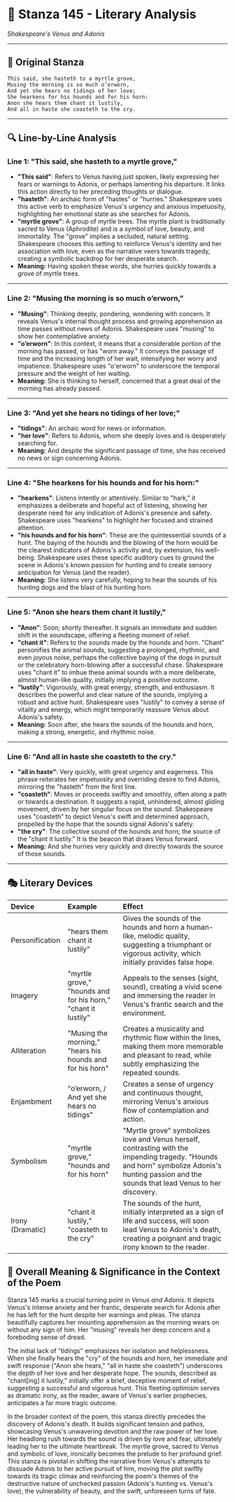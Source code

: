 # 🌹 Stanza 145 - Literary Analysis
*Shakespeare's Venus and Adonis*

---

## 📖 Original Stanza
```
This said, she hasteth to a myrtle grove,   
Musing the morning is so much o’erworn,
And yet she hears no tidings of her love;
She hearkens for his hounds and for his horn:       
Anon she hears them chant it lustily,
And all in haste she coasteth to the cry.
```

---

## 🔍 Line-by-Line Analysis

### Line 1: "This said, she hasteth to a myrtle grove,"
*   **"This said"**: Refers to Venus having just spoken, likely expressing her fears or warnings to Adonis, or perhaps lamenting his departure. It links this action directly to her preceding thoughts or dialogue.
*   **"hasteth"**: An archaic form of "hastes" or "hurries." Shakespeare uses this active verb to emphasize Venus's urgency and anxious impetuosity, highlighting her emotional state as she searches for Adonis.
*   **"myrtle grove"**: A group of myrtle trees. The myrtle plant is traditionally sacred to Venus (Aphrodite) and is a symbol of love, beauty, and immortality. The "grove" implies a secluded, natural setting. Shakespeare chooses this setting to reinforce Venus's identity and her association with love, even as the narrative veers towards tragedy, creating a symbolic backdrop for her desperate search.
*   **Meaning:** Having spoken these words, she hurries quickly towards a grove of myrtle trees.

---

### Line 2: "Musing the morning is so much o’erworn,"
*   **"Musing"**: Thinking deeply, pondering, wondering with concern. It reveals Venus's internal thought process and growing apprehension as time passes without news of Adonis. Shakespeare uses "musing" to show her contemplative anxiety.
*   **"o’erworn"**: In this context, it means that a considerable portion of the morning has passed, or has "worn away." It conveys the passage of time and the increasing length of her wait, intensifying her worry and impatience. Shakespeare uses "o'erworn" to underscore the temporal pressure and the weight of her waiting.
*   **Meaning:** She is thinking to herself, concerned that a great deal of the morning has already passed.

---

### Line 3: "And yet she hears no tidings of her love;"
*   **"tidings"**: An archaic word for news or information.
*   **"her love"**: Refers to Adonis, whom she deeply loves and is desperately searching for.
*   **Meaning:** And despite the significant passage of time, she has received no news or sign concerning Adonis.

---

### Line 4: "She hearkens for his hounds and for his horn:"
*   **"hearkens"**: Listens intently or attentively. Similar to "hark," it emphasizes a deliberate and hopeful act of listening, showing her desperate need for any indication of Adonis's presence and safety. Shakespeare uses "hearkens" to highlight her focused and strained attention.
*   **"his hounds and for his horn"**: These are the quintessential sounds of a hunt. The baying of the hounds and the blowing of the horn would be the clearest indicators of Adonis's activity and, by extension, his well-being. Shakespeare uses these specific auditory cues to ground the scene in Adonis's known passion for hunting and to create sensory anticipation for Venus (and the reader).
*   **Meaning:** She listens very carefully, hoping to hear the sounds of his hunting dogs and the blast of his hunting horn.

---

### Line 5: "Anon she hears them chant it lustily,"
*   **"Anon"**: Soon; shortly thereafter. It signals an immediate and sudden shift in the soundscape, offering a fleeting moment of relief.
*   **"chant it"**: Refers to the sounds made by the hounds and horn. "Chant" personifies the animal sounds, suggesting a prolonged, rhythmic, and even joyous noise, perhaps the collective baying of the dogs in pursuit or the celebratory horn-blowing after a successful chase. Shakespeare uses "chant it" to imbue these animal sounds with a more deliberate, almost human-like quality, initially implying a positive outcome.
*   **"lustily"**: Vigorously, with great energy, strength, and enthusiasm. It describes the powerful and clear nature of the sounds, implying a robust and active hunt. Shakespeare uses "lustily" to convey a sense of vitality and energy, which might temporarily reassure Venus about Adonis's safety.
*   **Meaning:** Soon after, she hears the sounds of the hounds and horn, making a strong, energetic, and rhythmic noise.

---

### Line 6: "And all in haste she coasteth to the cry."
*   **"all in haste"**: Very quickly, with great urgency and eagerness. This phrase reiterates her impetuosity and overriding desire to find Adonis, mirroring the "hasteth" from the first line.
*   **"coasteth"**: Moves or proceeds swiftly and smoothly, often along a path or towards a destination. It suggests a rapid, unhindered, almost gliding movement, driven by her singular focus on the sound. Shakespeare uses "coasteth" to depict Venus's swift and determined approach, propelled by the hope that the sounds signal Adonis's safety.
*   **"the cry"**: The collective sound of the hounds and horn; the source of the "chant it lustily." It is the beacon that draws Venus forward.
*   **Meaning:** And she hurries very quickly and directly towards the source of those sounds.

---

## 🎭 Literary Devices

| Device          | Example                                     | Effect                                                                                                    |
| :-------------- | :------------------------------------------ | :-------------------------------------------------------------------------------------------------------- |
| Personification | "hears them chant it lustily"               | Gives the sounds of the hounds and horn a human-like, melodic quality, suggesting a triumphant or vigorous activity, which initially provides false hope. |
| Imagery         | "myrtle grove," "hounds and for his horn," "chant it lustily" | Appeals to the senses (sight, sound), creating a vivid scene and immersing the reader in Venus's frantic search and the environment. |
| Alliteration    | "Musing the morning," "hears his hounds and for his horn" | Creates a musicality and rhythmic flow within the lines, making them more memorable and pleasant to read, while subtly emphasizing the repeated sounds. |
| Enjambment      | "o’erworn, / And yet she hears no tidings"  | Creates a sense of urgency and continuous thought, mirroring Venus's anxious flow of contemplation and action. |
| Symbolism       | "myrtle grove," "hounds and for his horn"   | "Myrtle grove" symbolizes love and Venus herself, contrasting with the impending tragedy. "Hounds and horn" symbolize Adonis's hunting passion and the sounds that lead Venus to her discovery. |
| Irony (Dramatic)| "chant it lustily," "coasteth to the cry"   | The sounds of the hunt, initially interpreted as a sign of life and success, will soon lead Venus to Adonis's death, creating a poignant and tragic irony known to the reader. |

## 🎯 Overall Meaning & Significance in the Context of the Poem

Stanza 145 marks a crucial turning point in *Venus and Adonis*. It depicts Venus's intense anxiety and her frantic, desperate search for Adonis after he has left for the hunt despite her warnings and pleas. The stanza beautifully captures her mounting apprehension as the morning wears on without any sign of him. Her "musing" reveals her deep concern and a foreboding sense of dread.

The initial lack of "tidings" emphasizes her isolation and helplessness. When she finally hears the "cry" of the hounds and horn, her immediate and swift response ("Anon she hears," "all in haste she coasteth") underscores the depth of her love and her desperate hope. The sounds, described as "chant[ing] it lustily," initially offer a brief, deceptive moment of relief, suggesting a successful and vigorous hunt. This fleeting optimism serves as dramatic irony, as the reader, aware of Venus's earlier prophecies, anticipates a far more tragic outcome.

In the broader context of the poem, this stanza directly precedes the discovery of Adonis's death. It builds significant tension and pathos, showcasing Venus's unwavering devotion and the raw power of her love. Her headlong rush towards the sound is driven by love and fear, ultimately leading her to the ultimate heartbreak. The myrtle grove, sacred to Venus and symbolic of love, ironically becomes the prelude to her profound grief. This stanza is pivotal in shifting the narrative from Venus's attempts to dissuade Adonis to her active pursuit of him, moving the plot swiftly towards its tragic climax and reinforcing the poem's themes of the destructive nature of unchecked passion (Adonis's hunting vs. Venus's love), the vulnerability of beauty, and the swift, unforeseen turns of fate.
